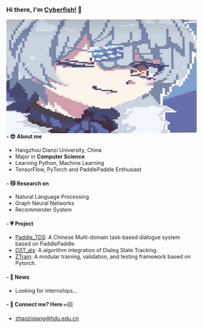 ### Hi there, I'm [Cyberfish!](https://github.com/cyberfish1120) 👋

<img align="right" height="300px" width="520px" alt="GIF" src="https://github.com/cyberfish1120/cyberfish1120/blob/main/img/cyberfish.svg" />

#### - 😎 About me
- Hangzhou Dianzi University, China
- Major in **Computer Science**
- Learning Python, Machine Learning
- TensorFlow, PyTorch and PaddlePaddle Enthusiast

#### - 😼 Research on

+ Natural Language Processing
+ Graph Neural Networks
+ Recommender System

#### - 💗 Project
+ [Paddle_TDS](https://github.com/cyberfish1120/PaddleTDS): A Chinese Multi-domain task-based dialogue system based on PaddlePaddle.
+ [DST_als](https://github.com/cyberfish1120/DST_als): A algorithm integration of Dialog State Tracking.
+ [ZTrain](https://github.com/cyberfish1120/ZTrain): A modular training, validation, and testing framework based on Pytorch.

#### - 💨 News
+ Looking for internships...

#### - 💬 Connect me? Here 👉🏼
+ zhaoziqiang@hdu.edu.cn
